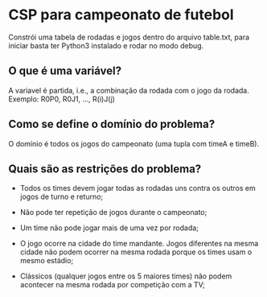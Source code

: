 # CSP para campeonato de futebol
Constrói uma tabela de rodadas e jogos dentro do arquivo table.txt, para iniciar basta ter Python3 instalado e rodar no modo debug.

## O que é uma variável?
A variavel é partida, i.e., a combinação da rodada com o jogo da rodada.
Exemplo: R0P0, R0J1, ..., R(i)J(j)

## Como se define o domínio do problema?
O domínio é todos os jogos do campeonato (uma tupla com timeA  e timeB).

## Quais são as restrições do problema?

- Todos os times devem jogar todas as rodadas uns contra os outros em jogos de turno e returno;

- Não pode ter repetição de jogos durante o campeonato;

- Um time não pode jogar mais de uma vez por rodada;

- O jogo ocorre na cidade do time mandante. Jogos diferentes na mesma cidade não podem ocorrer na mesma rodada porque os times usam o mesmo estádio;

- Clássicos (qualquer jogos entre os 5 maiores times) não podem acontecer na mesma rodada por competição com a TV;

